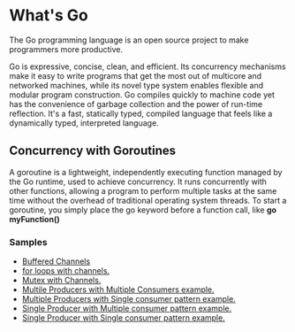 # What's Go

The Go programming language is an open source project to make programmers more productive.

Go is expressive, concise, clean, and efficient. Its concurrency mechanisms make it easy to write programs that get the most out of multicore and networked machines, while its novel type system enables flexible and modular program construction. Go compiles quickly to machine code yet has the convenience of garbage collection and the power of run-time reflection. It's a fast, statically typed, compiled language that feels like a dynamically typed, interpreted language.


## Concurrency with Goroutines
A goroutine is a lightweight, independently executing function managed by the Go runtime, used to achieve concurrency. It runs concurrently with other functions, allowing a program to perform multiple tasks at the same time without the overhead of traditional operating system threads. 
To start a goroutine, you simply place the go keyword before a function call, like **go myFunction()**

### Samples
- [Buffered Channels](./concurrent_programming/buffer_channel_example/)
- [for loops with channels.](./concurrent_programming/for_channels_example/)
- [Mutex with Channels.](./concurrent_programming/mutex_sample/)
- [Multile Producers  with Multiple Consumers example.](./concurrent_programming/ordersapp_multipleprod_multiplecon/)
- [Multiple Producers with Single consumer pattern example.](./concurrent_programming/ordersapp_multipleprod_singlecon/)
- [Single Producer with Multiple consumer pattern example.](./concurrent_programming/ordersapp_singleprod_multiplecon/)
- [Single Producer with Single consumer pattern example.](./concurrent_programming/ordersapp_singleprod_singlecon/) 
